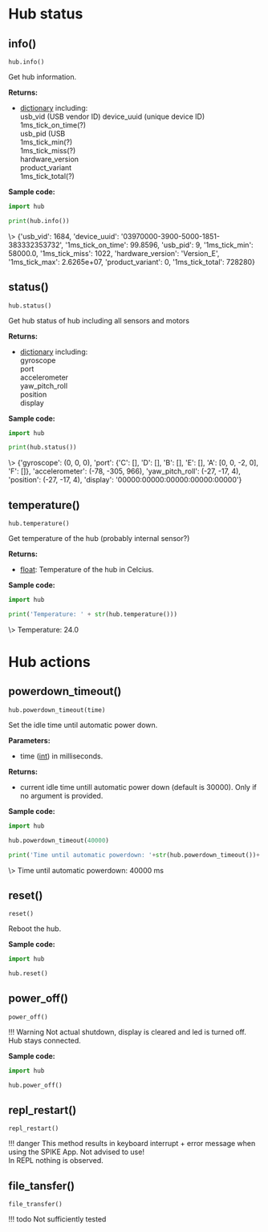 


# Hub status

## info()

`hub.info()`

Get hub information.

__Returns:__

* [dictionary](data_types.md#dictionary) including:  
  usb_vid (USB vendor ID)
  device_uuid  (unique device ID)
  1ms_tick_on_time(?)  
  usb_pid (USB   
  1ms_tick_min(?)  
  1ms_tick_miss(?)  
  hardware_version  
  product_variant  
  1ms_tick_total(?)

__Sample code:__

``` python
import hub

print(hub.info())
```

<span class='shell_output'>
\> {'usb_vid': 1684, 'device_uuid': '03970000-3900-5000-1851-383332353732', '1ms_tick_on_time': 99.8596, 'usb_pid': 9, '1ms_tick_min': 58000.0, '1ms_tick_miss': 1022, 'hardware_version': 'Version_E', '1ms_tick_max': 2.6265e+07, 'product_variant': 0, '1ms_tick_total': 728280}
</span>


## status()

`hub.status()`

Get hub status of hub including all sensors and motors

__Returns:__ 

*  [dictionary](data_types.md#dictionary) including:   
   gyroscope  
   port  
   accelerometer  
   yaw_pitch_roll  
   position  
   display

__Sample code:__

``` python
import hub

print(hub.status())
```

<span class='shell_output'>
\> {'gyroscope': (0, 0, 0), 'port': {'C': [], 'D': [], 'B': [], 'E': [], 'A': [0, 0, -2, 0], 'F': []}, 'accelerometer': (-78, -305, 966), 'yaw_pitch_roll': (-27, -17, 4), 'position': (-27, -17, 4), 'display': '00000:00000:00000:00000:00000'}
</span>

## temperature()

`hub.temperature()`

Get temperature of the hub (probably internal sensor?)

__Returns:__

* [float](data_types.md#float): Temperature of the hub in Celcius.

__Sample code:__

``` python
import hub

print('Temperature: ' + str(hub.temperature()))
```

<span class='shell_output'>
\> Temperature: 24.0
</span>

# Hub actions

## powerdown_timeout()

`hub.powerdown_timeout(time)`

Set the idle time until automatic power down.

__Parameters:__

*  time ([int](data_types.md#int)) in milliseconds.

__Returns:__

*  current idle time untill automatic power down (default is 30000). Only if no argument is provided. 

__Sample code:__

``` python
import hub

hub.powerdown_timeout(40000)

print('Time until automatic powerdown: '+str(hub.powerdown_timeout())+ ' ms')
```
<span class='shell_output'>
\> Time until automatic powerdown: 40000 ms
</span>

## reset()

`reset()`

Reboot the hub.

__Sample code:__

``` python
import hub

hub.reset()
```

## power_off()

`power_off()`

!!! Warning 
    Not actual shutdown, display is cleared and led is turned off. Hub stays connected. 

__Sample code:__
``` python
import hub

hub.power_off()
```

## repl_restart()

`repl_restart()`

!!! danger
    This method results in keyboard interrupt + error message when using the SPIKE App. Not advised to use!  
    In REPL nothing is observed.


## file_tansfer()

`file_transfer()`

!!! todo
    Not sufficiently tested